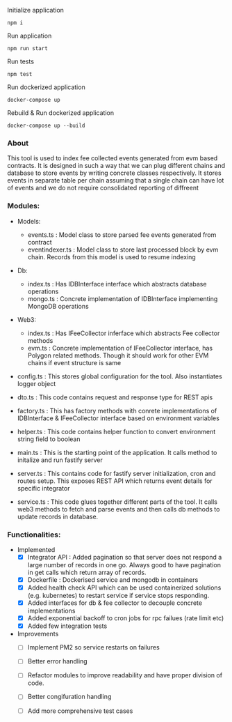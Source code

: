 Initialize application

```
npm i
```

Run application 

```
npm run start
```

Run tests

```
npm test
```

Run dockerized application

```
docker-compose up
```

Rebuild & Run dockerized application 

```
docker-compose up --build
```

### About

This tool is used to index fee collected events generated from evm based contracts. It is designed in such a way that we can plug different chains and database to store events by writing concrete classes respectively. It stores events in separate table per chain assuming that a single chain can have lot of events and we do not require consolidated reporting of diffreent 

### Modules:

+ Models:
    * events.ts : Model class to store parsed fee events generated from contract
    * eventindexer.ts : Model class to store last processed block by evm chain. Records from this model is used to resume indexing

+ Db:
    * index.ts : Has IDBInterface interface which abstracts database operations
    * mongo.ts : Concrete implementation of IDBInterface implementing MongoDB operations

+ Web3:
    * index.ts : Has IFeeCollector inferface which abstracts Fee collector methods
    * evm.ts : Concrete implementation of IFeeCollector interface, has Polygon related methods. Though it should work for other EVM chains if event structure is same 

+ config.ts : This stores global configuration for the tool. Also instantiates logger object

+ dto.ts : This code contains request and response type for REST apis

+ factory.ts : This has factory methods with conrete implementations of IDBInterface & IFeeCollector interface based on environment variables

+ helper.ts : This code contains helper function to convert environment string field to boolean

+ main.ts : This is the starting point of the application. It calls method to initalize and run fastify server

+ server.ts : This contains code for fastify server initialization, cron and routes setup. This exposes REST API which returns event details for specific integrator

+ service.ts : This code glues together different parts of the tool. It calls web3 methods to fetch and parse events and then calls db methods to update records in database.

### Functionalities:
+ Implemented
    - [x] Integrator API : Added pagination so that server does not respond a large number of records in one go. Always good to have pagination in get calls which return array of records.
    - [x] Dockerfile : Dockerised service and mongodb in containers
    - [x] Added health check API which can be used containerized solutions (e.g. kubernetes) to restart service if service stops responding.
    - [x] Added interfaces for db & fee collector to decouple concrete implementations
    - [x] Added exponential backoff to cron jobs for rpc failues (rate limit etc)
    - [x] Added few integration tests

+ Improvements
    - [ ] Implement PM2 so service restarts on failures
    - [ ] Better error handling
    - [ ] Refactor modules to improve readability and have proper division of code.
    - [ ] Better congifuration handling
    - [ ] Add more comprehensive test cases

